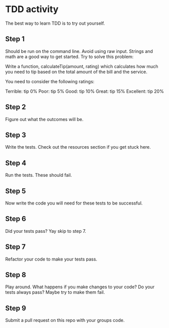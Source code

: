 # TDD activity
The best way to learn TDD is to try out yourself.

## Step 1
Should be run on the command line. Avoid using raw input. Strings and math are a good way to get started.
Try to solve this problem:

Write a function, calculateTip(amount, rating) which calculates how much you need to tip based on the total amount of the bill and the service.

You need to consider the following ratings:

Terrible: tip 0%
Poor: tip 5%
Good: tip 10%
Great: tip 15%
Excellent: tip 20% 

## Step 2
Figure out what the outcomes will be.

## Step 3
Write the tests. Check out the resources section if you get stuck here.

## Step 4
Run the tests. These should fail.

## Step 5
Now write the code you will need for these tests to be successful.

## Step 6
Did your tests pass? Yay skip to step 7.

## Step 7
Refactor your code to make your tests pass.

## Step 8
Play around. What happens if you make changes to your code? Do your tests always pass? Maybe try to make them fail. 

## Step 9
Submit a pull request on this repo with your groups code.
